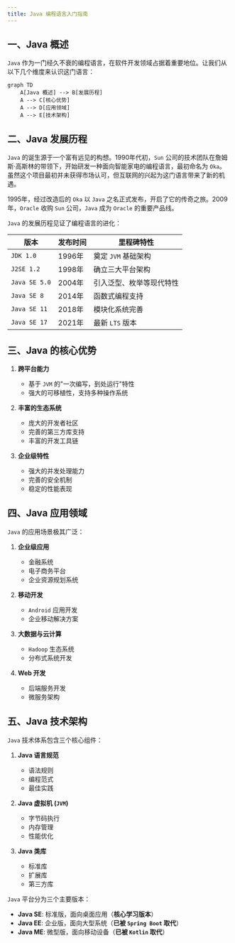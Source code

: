 ```yaml
---
title: Java 编程语言入门指南
---
```


## 一、Java 概述

`Java` 作为一门经久不衰的编程语言，在软件开发领域占据着重要地位。让我们从以下几个维度来认识这门语言：

```mermaid
graph TD
    A[Java 概述] --> B[发展历程]
    A --> C[核心优势]
    A --> D[应用领域]
    A --> E[技术架构]
```

## 二、Java 发展历程

`Java` 的诞生源于一个富有远见的构想。1990年代初，`Sun` 公司的技术团队在詹姆斯·高斯林的带领下，开始研发一种面向智能家电的编程语言，最初命名为 `Oka`。虽然这个项目最初并未获得市场认可，但互联网的兴起为这门语言带来了新的机遇。

1995年，经过改造后的 `Oka` 以 `Java` 之名正式发布，开启了它的传奇之旅。2009年，`Oracle` 收购 `Sun` 公司，`Java` 成为 `Oracle` 的重要产品线。

`Java` 的发展历程见证了编程语言的进化：

| 版本 | 发布时间 | 里程碑特性 |
|------|----------|------------|
| `JDK 1.0` | 1996年 | 奠定 `JVM` 基础架构 |
| `J2SE 1.2` | 1998年 | 确立三大平台架构 |
| `Java SE 5.0` | 2004年 | 引入泛型、枚举等现代特性 |
| `Java SE 8` | 2014年 | 函数式编程支持 |
| `Java SE 11` | 2018年 | 模块化系统完善 |
| `Java SE 17` | 2021年 | 最新 `LTS` 版本 |

## 三、Java 的核心优势

1. **跨平台能力**
   - 基于 `JVM` 的"一次编写，到处运行"特性
   - 强大的可移植性，支持多种操作系统

2. **丰富的生态系统**
   - 庞大的开发者社区
   - 完善的第三方库支持
   - 丰富的开发工具链

3. **企业级特性**
   - 强大的并发处理能力
   - 完善的安全机制
   - 稳定的性能表现

## 四、Java 应用领域

`Java` 的应用场景极其广泛：

1. **企业级应用**
   - 金融系统
   - 电子商务平台
   - 企业资源规划系统

2. **移动开发**
   - `Android` 应用开发
   - 企业移动解决方案

3. **大数据与云计算**
   - `Hadoop` 生态系统
   - 分布式系统开发

4. **Web 开发**
   - 后端服务开发
   - 微服务架构

## 五、Java 技术架构

`Java` 技术体系包含三个核心组件：

1. **Java 语言规范**
   - 语法规则
   - 编程范式
   - 最佳实践

2. **Java 虚拟机 (`JVM`)**
   - 字节码执行
   - 内存管理
   - 性能优化

3. **Java 类库**
   - 标准库
   - 扩展库
   - 第三方库

`Java` 平台分为三个主要版本：

- **Java SE**: 标准版，面向桌面应用（**核心学习版本**）
- **Java EE**: 企业版，面向大型系统（**已被 `Spring Boot` 取代**）
- **Java ME**: 微型版，面向移动设备（**已被 `Kotlin` 取代**）
